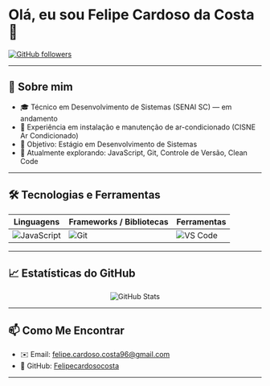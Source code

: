 # Olá, eu sou Felipe Cardoso da Costa 👋

[![GitHub followers](https://img.shields.io/github/followers/Felipecardosocosta?label=Seguidores&style=social)](https://github.com/Felipecardosocosta)

---

## 🚀 Sobre mim

- 🎓 Técnico em Desenvolvimento de Sistemas (SENAI SC) — em andamento
- 💼 Experiência em instalação e manutenção de ar-condicionado (CISNE Ar Condicionado)
- 🎯 Objetivo: Estágio em Desenvolvimento de Sistemas
- 🌱 Atualmente explorando: JavaScript, Git, Controle de Versão, Clean Code

---

## 🛠 Tecnologias e Ferramentas

| Linguagens             | Frameworks / Bibliotecas       | Ferramentas           |
| ---------------------- | ----------------------------- | --------------------- |
| ![JavaScript](https://img.shields.io/badge/-JavaScript-333333?logo=javascript) | ![Git](https://img.shields.io/badge/-Git-333333?logo=git)   | ![VS Code](https://img.shields.io/badge/-VSCode-333333?logo=visualstudiocode) |


---

## 📈 Estatísticas do GitHub

<p align="center">
  <img src="https://github-readme-stats.vercel.app/api?username=Felipecardosocosta&show_icons=true&theme=default&count_private=true" alt="GitHub Stats" />
</p>

---

## 📫 Como Me Encontrar

- ✉️ Email: felipe.cardoso.costa96@gmail.com
- 🔗 GitHub: [Felipecardosocosta](https://github.com/Felipecardosocosta)


---



